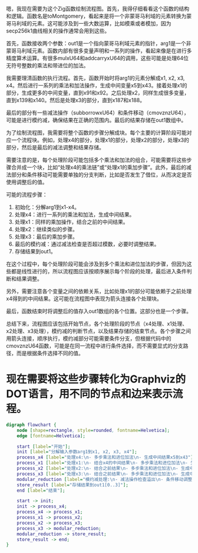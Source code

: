嗯，我现在需要为这个Zig函数绘制流程图。首先，我得仔细看看这个函数的结构和逻辑。函数名是toMontgomery，看起来是将一个非蒙哥马利域的元素转换为蒙哥马利域的元素。这可能涉及到一些大数运算，比如模乘或者模加，因为secp256k1曲线相关的操作通常会用到这些。

首先，函数接收两个参数：out1是一个指向蒙哥马利域元素的指针，arg1是一个非蒙哥马利域元素。函数内部有很多变量声明和一系列的操作，看起来像是在进行多精度算术运算。有很多mulxU64和addcarryxU64的调用，这些可能是处理64位无符号整数的乘法和带进位的加法。

我需要理清函数的执行流程。首先，函数开始时将arg1的元素分解成x1, x2, x3, x4。然后进行一系列的乘法和加法操作，生成中间变量x5到x43。接着处理x1的部分，生成更多的中间变量，直到x91和x92。之后处理x2，同样生成很多变量，直到x139和x140。然后是处理x3的部分，直到x187和x188。

最后的部分有一些减法操作（subborrowxU64）和条件移动（cmovznzU64），可能是进行模约减，确保结果在正确的范围内。最后的结果存储在out1数组中。

为了绘制流程图，我需要将整个函数的步骤分解成块。每个主要的计算阶段可能对应一个流程块。例如，处理x4的部分，处理x1的部分，处理x2的部分，处理x3的部分，然后是最后的减法调整和结果存储。

需要注意的是，每个处理阶段可能包括多个乘法和加法的组合，可能需要将这些步骤合并成一个块，比如“处理x4的乘法链”或“处理x1的乘加步骤”。此外，最后的减法部分和条件移动可能需要单独的分支判断，比如是否发生了借位，从而决定是否使用调整后的值。

可能的流程步骤：
1. 初始化：分解arg1到x1-x4。
2. 处理x4：进行一系列的乘法和加法，生成中间结果。
3. 处理x1：同样的乘加操作，结合之前的中间结果。
4. 处理x2：继续类似的步骤。
5. 处理x3：最后的乘加步骤。
6. 最后的模约减：通过减法检查是否超过模数，必要时调整结果。
7. 存储结果到out1。

在这个过程中，每个处理阶段可能会涉及到多个乘法和进位加法的步骤，但因为这些都是线性进行的，所以流程图应该按顺序展示每个阶段的处理，最后进入条件判断和结果调整。

另外，需要注意各个变量之间的依赖关系，比如处理x1的部分可能依赖于之前处理x4得到的中间结果。这可能在流程图中表现为箭头连接各个处理块。

最后，函数结束时将调整后的值存入out1数组的各个位置。这部分也是一个步骤。

总结下来，流程图应该包括开始节点，各个处理阶段的节点（x4处理、x1处理、x2处理、x3处理），模约减的判断节点，以及结果存储的结束节点。各个步骤之间用箭头连接，顺序执行，模约减部分可能需要条件分支，但根据代码中的cmovznzU64函数，可能是在同一流程中进行条件选择，而不需要显式的分支路径，而是根据条件选择不同的值。

现在需要将这些步骤转化为Graphviz的DOT语言，用不同的节点和边来表示流程。
================================================
```dot
digraph flowchart {
    node [shape=rectangle, style=rounded, fontname=Helvetica];
    edge [fontname=Helvetica];

    start [label="开始"];
    init [label="分解输入参数arg1到x1, x2, x3, x4"];
    process_x4 [label="处理x4:\n- 多步乘法和进位加法\n- 生成中间结果x5到x43"];
    process_x1 [label="处理x1:\n- 结合x4的中间结果\n- 多步乘法和进位加法\n- 生成中间结果x59到x92"];
    process_x2 [label="处理x2:\n- 结合之前结果\n- 多步乘法和进位加法\n- 生成中间结果x107到x140"];
    process_x3 [label="处理x3:\n- 结合之前结果\n- 多步乘法和进位加法\n- 生成中间结果x155到x188"];
    modular_reduction [label="模约减处理:\n- 减法操作检查溢出\n- 条件移动调整结果x199到x202"];
    store_result [label="存储结果到out1[0..3]"];
    end [label="结束"];

    start -> init;
    init -> process_x4;
    process_x4 -> process_x1;
    process_x1 -> process_x2;
    process_x2 -> process_x3;
    process_x3 -> modular_reduction;
    modular_reduction -> store_result;
    store_result -> end;
}
```